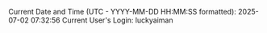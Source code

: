 Current Date and Time (UTC - YYYY-MM-DD HH:MM:SS formatted): 2025-07-02 07:32:56
Current User's Login: luckyaiman
